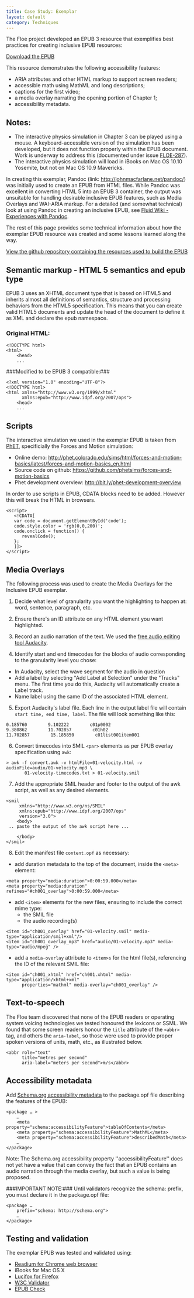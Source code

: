 ```yaml
---
title: Case Study: Exemplar
layout: default
category: Techniques
---
```


The Floe project developed an EPUB 3 resource that exemplifies best practices for creating inclusive EPUB resources:

<a href="https://idrc.cachefly.net/floeproject.org/ebooks/InclusiveEPUB-physics.epub" rel="nofollow" target="_blank" class="link-external"> Download the EPUB</a>

This resource demonstrates the following accessibility features:
* ARIA attributes and other HTML markup to support screen readers;
* accessible math using MathML and long descriptions;
* captions for the first video;
* a media overlay narrating the opening portion of Chapter 1;
* accessibility metadata.

## Notes: ##
* The interactive physics simulation in Chapter 3 can be played using a mouse. A keyboard-accessible version of the simulation has been developed, but it does not function properly within the EPUB document. Work is underway to address this (documented under issue  <a href="http://issues.fluidproject.org/browse/FLOE-287" rel="nofollow" target="_blank" class="link-external"> FLOE-287</a>).
* The interactive physics simulation will load in iBooks on Mac OS 10.10 Yosemite, but not on Mac OS 10.9 Mavericks.

In creating this exemplar, Pandoc (link: <a href="http://johnmacfarlane.net/pandoc/" rel="nofollow" target="_blank" class="link-external">http://johnmacfarlane.net/pandoc/</a>) was initially used to create an EPUB from HTML files. While Pandoc was excellent in converting HTML 5 into an EPUB 3 container, the output was unsuitable for handling desirable inclusive EPUB features, such as Media Overlays and WAI-ARIA markup. For a detailed (and somewhat technical) look at using Pandoc in creating an inclusive EPUB, see <a href="http://wiki.fluidproject.org/display/fluid/Experiences+with+Pandoc" rel="nofollow" target="_blank" class="link-external">Fluid Wiki - Experiences with Pandoc</a>.

The rest of this page provides some technical information about how the exemplar EPUB resource was created and some lessons learned along the way.

<a href="https://github.com/jhung/EPUB/tree/FLOE-240-2" rel="nofollow" target="_blank" class="link-external"> View the github repository containing the resources used to build the EPUB</a>

## Semantic markup - HTML 5 semantics and epub type ##
EPUB 3 uses an XHTML document type that is based on HTML5 and inherits almost all definitions of semantics, structure and processing behaviors from the HTML5 specification. This means that you can create valid HTML5 documents and update the head of the document to define it as XML and declare the epub namespace.

### Original HTML:
```
<!DOCTYPE html>
<html>
    <head>
    ...
```

###Modified to be EPUB 3 compatible:###
```
<?xml version="1.0" encoding="UTF-8"?>
<!DOCTYPE html>
<html xmlns="http://www.w3.org/1999/xhtml"
      xmlns:epub="http://www.idpf.org/2007/ops">
    <head>
    ...
```

## Scripts ##
The interactive simulation we used in the exemplar EPUB is taken from <a href="http://phet.colorado.edu/" rel="nofollow" target="_blank" class="link-external"> PhET</a>, specificially the Forces and Motion simulation:

* Online demo: <a href="http://phet.colorado.edu/sims/html/forces-and-motion-basics/latest/forces-and-motion-basics_en.html" rel="nofollow" target="_blank" class="link-external">http://phet.colorado.edu/sims/html/forces-and-motion-basics/latest/forces-and-motion-basics_en.html</a>
* Source code on github: <a href="https://github.com/phetsims/forces-and-motion-basics" rel="nofollow" target="_blank" class="link-external">https://github.com/phetsims/forces-and-motion-basics</a>
* Phet development overview: <a href="http://bit.ly/phet-development-overview" rel="nofollow" target="_blank" class="link-external">http://bit.ly/phet-development-overview</a>

In order to use scripts in EPUB, CDATA blocks need to be added. However this will break the HTML in browsers.
```
<script>
   <!CDATA[
   var code = document.getElementById('code');
   code.style.color = 'rgb(0,0,200)';
   code.onclick = function() {
      revealCode();
   };
   ]]>
</script>
```

## Media Overlays ##

The following process was used to create the Media Overlays for the Inclusive EPUB exemplar.

1. Decide what level of granularity you want the highlighting to happen at: word, sentence, paragraph, etc.

2. Ensure there's an ID attribute on any HTML element you want highlighted.

3. Record an audio narration of the text. We used the <a href="http://audacityteam.org/" rel="nofollow" target="_blank" class="link-external">free audio editing tool Audacity</a>.

4. Identify start and end timecodes for the blocks of audio corresponding to the granularity level you chose:
* In Audacity, select the wave segment for the audio in question
* Add a label by selecting "Add Label at Selection" under the "Tracks" menu. The first time you do this, Audacity will automatically create a Label track.
* Name label using the same ID of the associated HTML element.

5. Export Audacity's label file. Each line in the output label file will contain <code>start time, end time, label</code>. The file will look something like this:
```
0.185760        9.102222        c01p0002
9.380862        11.702857        c01h02
11.702857        15.185850        c01list001item001
```

6. Convert timecodes into SMIL <code>&lt;par&gt;</code> elements as per EPUB overlay specification using <code>awk</code>:
```
> awk -f convert.awk -v htmlFile=01-velocity.html -v audioFile=audio/01-velocity.mp3 \
       01-velocity-timecodes.txt > 01-velocity.smil
```

7. Add the appropriate SMIL header and footer to the output of the awk script, as well as any desired <code><seq></code> elements.
```
<smil
     xmlns="http://www.w3.org/ns/SMIL"
     xmlns:epub="http://www.idpf.org/2007/ops"
     version="3.0">
    <body>
 .. paste the output of the awk script here ...

    </body>
</smil>
```

8. Edit the manifest file <code>content.opf</code> as necessary:
* add duration metadata to the top of the document, inside the <code>&lt;meta&gt;</code> element:
```
<meta property="media:duration">0:00:59.000</meta>
<meta property="media:duration" refines="#ch001_overlay">0:00:59.000</meta>
```

* add <code>&lt;item&gt;</code> elements for the new files, ensuring to include the correct mime type:
   * the SMIL file
   * the audio recording(s)
```
<item id="ch001_overlay" href="01-velocity.smil" media-type="application/smil+xml"/>
<item id="ch001_overlay_mp3" href="audio/01-velocity.mp3" media-type="audio/mpeg" />
```

* add a <code>media-overlay</code> attribute to <code>&lt;item&gt;s</code> for the html file(s), referencing the ID of the relevant SMIL file:
```
<item id="ch001_xhtml" href="ch001.xhtml" media-type="application/xhtml+xml"
      properties="mathml" media-overlay="ch001_overlay" />
```

## Text-to-speech ##

The Floe team discovered that none of the EPUB readers or operating system voicing technologies we tested honoured the lexicons or SSML. We found that some screen readers honour the <code>title</code> attribute of the <code>&lt;abbr&gt;</code> tag, and others the <code>aria-label</code>, so those were used to provide proper spoken versions of units, math, etc., as illustrated below.

```
<abbr role="text"
      title="metres per second"
      aria-label="meters per second">m/s</abbr>
```

## Accessibility metadata ##
Add <a href="http://www.idpf.org/accessibility/guidelines/content/meta/schema.org.php" rel="nofollow" target="_blank" class="link-external"> Schema.org accessibility metadata</a> to the package.opf file describing the features of the EPUB:
```
<package … >
    …
    <meta property="schema:accessibilityFeature">tableOfContents</meta>
    <meta property="schema:accessibilityFeature">MathML</meta>
    <meta property="schema:accessibilityFeature">describedMath</meta>
    …
</package>
```

Note: The Schema.org accessibility property ''accessibilityFeature'' does not yet have a value that can convey the fact that an EPUB contains an audio narration through the media overlay, but such a value is being proposed.

###IMPORTANT NOTE:###
Until validators recognize the schema: prefix, you must declare it in the package.opf file:
```
<package …
    prefix="schema: http://schema.org">
    …
</package>
```

## Testing and validation ##

The exemplar EPUB was tested and validated using:
* <a href="http://readium.org/" rel="nofollow" target="_blank" class="link-external"> Readium for Chrome web browser</a>
* iBooks for Mac OS X
* <a href="https://addons.mozilla.org/en-US/firefox/addon/lucifox/" rel="nofollow" target="_blank" class="link-external"> Lucifox for Firefox</a>
* <a href="http://validator.w3.org" rel="nofollow" target="_blank" class="link-external"> W3C Validator</a>
* <a href="http://validator.idpf.org/" rel="nofollow" target="_blank" class="link-external"> EPUB Check</a>
